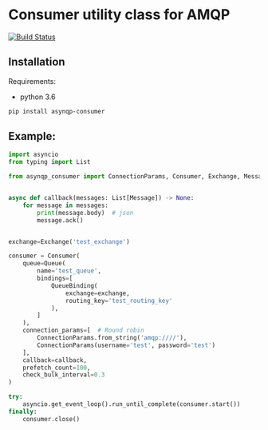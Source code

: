 # Consumer utility class for AMQP

[![Build Status](https://travis-ci.org/tkukushkin/asynqp-consumer.svg?branch=master)](https://travis-ci.org/tkukushkin/asynqp-consumer)

## Installation

Requirements:
* python 3.6

```sh
pip install asynqp-consumer
```

## Example:

```python
import asyncio
from typing import List

from asynqp_consumer import ConnectionParams, Consumer, Exchange, Message, Queue, QueueBinding


async def callback(messages: List[Message]) -> None:
    for message in messages:
        print(message.body)  # json
        message.ack()


exchange=Exchange('test_exchange')   

consumer = Consumer(
    queue=Queue(
        name='test_queue',
        bindings=[
            QueueBinding(
                exchange=exchange,
                routing_key='test_routing_key'
            ),
        ]
    ),
    connection_params=[  # Round robin
        ConnectionParams.from_string('amqp:////'),
        ConnectionParams(username='test', password='test')
    ],
    callback=callback,
    prefetch_count=100,
    check_bulk_interval=0.3
)

try:
    asyncio.get_event_loop().run_until_complete(consumer.start())
finally:
    consumer.close()
```
